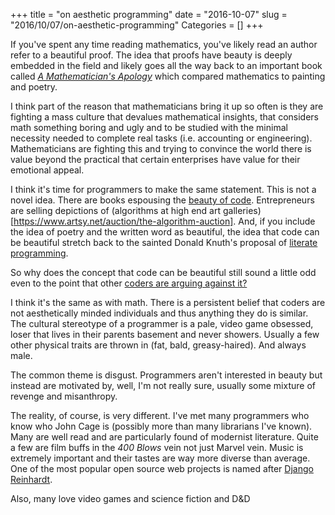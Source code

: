 +++
title = "on aesthetic programming"
date = "2016-10-07"
slug = "2016/10/07/on-aesthetic-programming"
Categories = []
+++

If you've spent any time reading mathematics, you've likely read an author refer to a beautiful proof.
The idea that proofs have beauty is deeply embedded in the field and likely goes all the way back to
an important book called [_A Mathematician's Apology_](https://en.wikipedia.org/wiki/A_Mathematician%27s_Apology) which
compared mathematics to painting and poetry.

I think part of the reason that mathematicians bring it up so often is they are fighting a mass culture that devalues
mathematical insights, that considers math something boring and ugly and to be studied with the minimal necessity needed
to complete real tasks (i.e. accounting or engineering).
Mathematicians are fighting this and trying to convince the world there is value beyond the practical that certain
enterprises have value for their emotional appeal.

I think it's time for programmers to make the same statement.
This is not a novel idea.
There are books espousing the [beauty of code](http://shop.oreilly.com/product/9780596510046.do).
Entrepreneurs are selling depictions of (algorithms at high end art galleries) [https://www.artsy.net/auction/the-algorithm-auction].
And, if you include the idea of poetry and the written word as beautiful,
the idea that code can be beautiful stretch back to the sainted Donald Knuth's proposal of [literate programming](https://en.wikipedia.org/wiki/Literate_programming).

So why does the concept that code can be beautiful still sound a little odd even to the point that other [coders are arguing against it?](https://blog.codinghorror.com/code-isnt-beautiful/)

I think it's the same as with math. There is a persistent belief that coders are not aesthetically minded individuals and thus anything they do is similar.
The cultural stereotype of a programmer is a pale, video game obsessed, loser that lives in their parents basement and never showers.
Usually a few other physical traits are thrown in (fat, bald, greasy-haired).
And always male.

The common theme is disgust.
Programmers aren't interested in beauty but instead are motivated by, well, I'm not really sure, usually some mixture of revenge and misanthropy.

The reality, of course, is very different.
I've met many programmers who know who John Cage is (possibly more than many librarians I've known).
Many are well read and are particularly found of modernist literature.
Quite a few are film buffs in the _400 Blows_ vein not just Marvel vein.
Music is extremely important and their tastes are way more diverse than average.
One of the most popular open source web projects is named after [Django Reinhardt](https://en.wikipedia.org/wiki/Django_(web_framework)).

Also, many love video games and science fiction and D&D
